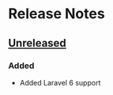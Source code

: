 # Release Notes

## [Unreleased](https://github.com/markwalet/laravel-hashed-route/compare/v1.0.0...master)

### Added
- Added Laravel 6 support
